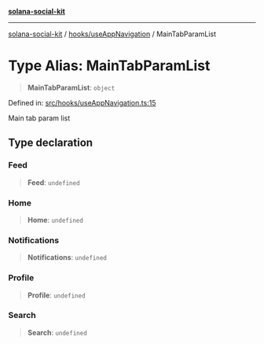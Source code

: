 [**solana-social-kit**](../../../README.md)

***

[solana-social-kit](../../../README.md) / [hooks/useAppNavigation](../README.md) / MainTabParamList

# Type Alias: MainTabParamList

> **MainTabParamList**: `object`

Defined in: [src/hooks/useAppNavigation.ts:15](https://github.com/SendArcade/solana-social-starter/blob/03568260ca96ed63f77049843c721de1cb011893/src/hooks/useAppNavigation.ts#L15)

Main tab param list

## Type declaration

### Feed

> **Feed**: `undefined`

### Home

> **Home**: `undefined`

### Notifications

> **Notifications**: `undefined`

### Profile

> **Profile**: `undefined`

### Search

> **Search**: `undefined`
